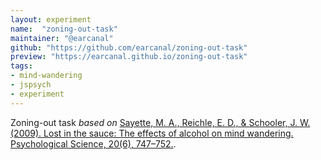```yaml
---
layout: experiment
name:  "zoning-out-task"
maintainer: "@earcanal"
github: "https://github.com/earcanal/zoning-out-task"
preview: "https://earcanal.github.io/zoning-out-task"
tags:
- mind-wandering
- jspsych
- experiment
---
```


Zoning-out task _based on_ [Sayette, M. A., Reichle, E. D., & Schooler, J. W. (2009). Lost in the sauce: The effects of alcohol on mind wandering. Psychological Science, 20(6), 747–752.](http://journals.sagepub.com/doi/abs/10.1111/j.1467-9280.2009.02351.x).
